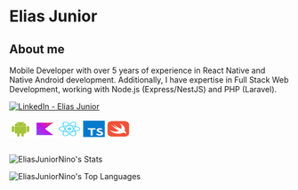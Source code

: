 # Elias Junior

## About me

Mobile Developer with over 5 years of experience in React Native and Native Android development. Additionally, I have expertise in Full Stack Web Development, working with Node.js (Express/NestJS) and PHP (Laravel).

<div style="display: flex; gap: 10px; align-items: center;">
  <a href="https://www.linkedin.com/in/elias-junior-9b1191164/" target="_blank" rel="noopener noreferrer">
    <img src="https://img.shields.io/badge/-LinkedIn-%230077B5?style=for-the-badge&logo=linkedin&logoColor=white" alt="LinkedIn - Elias Junior">
  </a>
</div>

<br>

<div style="display: inline_block">
  <img align="center" alt="habilidade-Android" height="30" width="40" src="https://raw.githubusercontent.com/devicons/devicon/refs/heads/master/icons/android/android-plain.svg">
  <img align="center" alt="habilidade-Kotlin" height="30" width="40" src="https://raw.githubusercontent.com/devicons/devicon/refs/heads/master/icons/kotlin/kotlin-original.svg">
  <img align="center" alt="habilidade-ReactNative" height="30" width="40" src="https://raw.githubusercontent.com/devicons/devicon/refs/heads/master/icons/react/react-original.svg">
  <img align="center" alt="habilidade-TypeScript" height="30" width="40" src="https://raw.githubusercontent.com/devicons/devicon/refs/heads/master/icons/typescript/typescript-plain.svg">
  <img align="center" alt="habilidade-Swift" height="30" width="40" src="https://raw.githubusercontent.com/devicons/devicon/refs/heads/master/icons/swift/swift-original.svg">
</div>

<br>

![EliasJuniorNino's Stats](https://github-readme-stats.vercel.app/api?username=EliasJuniorNino&theme=vue-dark&show_icons=true&hide_border=true&count_private=true)

![EliasJuniorNino's Top Languages](https://github-readme-stats.vercel.app/api/top-langs/?username=EliasJuniorNino&theme=vue-dark&show_icons=true&hide_border=true&layout=compact&langs_count=10)
